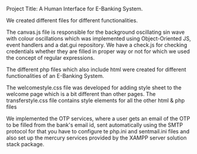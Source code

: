 Project Title: A Human Interface for E-Banking System.

We created different files for different functionalities.

The canvas.js file is responsible for the background oscillating sin wave with colour oscillations which was implemented using Object-Oriented JS, event handlers and a dat.gui repository.
We have a check.js for checking credentials whether they are filled in proper way or not for which we used the concept of regular expressions.

The different php files which also include html were created for different functionalities of an E-Banking System.

The welcomestyle.css file was developed for adding style sheet to the welcome page which is a bit different than other pages.
The transferstyle.css file contains style elements for all the other html & php files

We implemented the OTP services, where a user gets an email of the OTP to be filled from the bank's email id, sent automatically using the SMTP protocol for that you have to configure te php.ini and sentmail.ini files and also set up the mercury services provided by the XAMPP server solution stack package.
